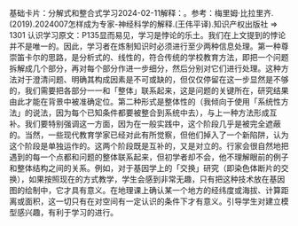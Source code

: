 

基础卡片：分解式和整合式学习2024-02-11解释：。参考：梅里姆·比拉里齐.(2019).2024007怎样成为专家-神经科学的解释.(王伟平译).知识产权出版社 => 1301 认识学习原文：P135显而易见，学习是悖论的乐土。我们在上文提到的悖论并不是唯一的。因此，学习者在炼制知识时必须进行至少两种信息处理。第一种尊崇笛卡尔的思路，是分析式的、线性的，符合传统的学校教育方法，即把一个问题拆解成几个部分，再对每个部分作进一步细分，然后分别对它们进行处理。这种方法对于澄清问题、明确其构成因素是不可或缺的，但仅仅停留在这一步显然是不够的，我们需要把各部分一一和「整体」联系起来，这是问题的关键所在，研究结果由此才能在背景中被准确定位。第二种形式是整体性的（我倾向于使用「系统性方法」的说法，因为每个已知条件都要被整合到系统中去），与上一种方法形成互补。我们要特别强调这一方面，因为在一般实践中，这个阶段几乎是被完全遮蔽的。当然，一些现代教育学家已经对此有所觉察，但他们掉入了一个新陷阱，认为这个阶段是单独运作的。这两个阶段既是互补的，又是对立的。行家会很自然地把遇到的每一个点都和问题的整体联系起来，但初学者却不会，他不理解眼前的例子和整体结构之间的关系。例如，对于基因学上的「交换」研究（即染色体断片的交换），如果按照现在的方式教学，学生会感到非常无趣，只有把这种技术放在基因图的绘制中，它才具有意义。在地理课上确认某一个地方的经纬度或海拔、计算距离或面积，这一切只有在对空间有一定认识的条件下才有意义。引导学生对建立模型感兴趣，有利于学习的进行。